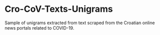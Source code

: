 # Cro-CoV-Texts-Unigrams
Sample of unigrams extracted from text scraped from the Croatian online news portals related to COVID-19.

